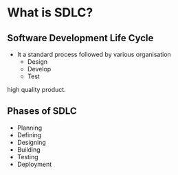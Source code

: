# What is SDLC?
## Software Development Life Cycle
- It a standard process followed by various organisation
  - Design
  - Develop
  - Test
 
high quality product.

## Phases of SDLC
- Planning
- Defining
- Designing
- Building
- Testing
- Deployment
